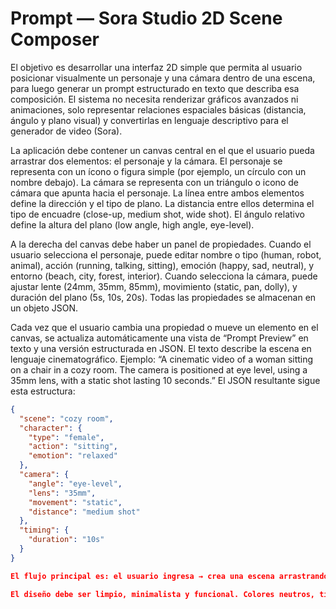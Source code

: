 # Prompt — Sora Studio 2D Scene Composer

El objetivo es desarrollar una interfaz 2D simple que permita al usuario posicionar visualmente un personaje y una cámara dentro de una escena, para luego generar un prompt estructurado en texto que describa esa composición. El sistema no necesita renderizar gráficos avanzados ni animaciones, solo representar relaciones espaciales básicas (distancia, ángulo y plano visual) y convertirlas en lenguaje descriptivo para el generador de video (Sora).

La aplicación debe contener un canvas central en el que el usuario pueda arrastrar dos elementos: el personaje y la cámara. El personaje se representa con un ícono o figura simple (por ejemplo, un círculo con un nombre debajo). La cámara se representa con un triángulo o icono de cámara que apunta hacia el personaje. La línea entre ambos elementos define la dirección y el tipo de plano. La distancia entre ellos determina el tipo de encuadre (close-up, medium shot, wide shot). El ángulo relativo define la altura del plano (low angle, high angle, eye-level).

A la derecha del canvas debe haber un panel de propiedades. Cuando el usuario selecciona el personaje, puede editar nombre o tipo (human, robot, animal), acción (running, talking, sitting), emoción (happy, sad, neutral), y entorno (beach, city, forest, interior). Cuando selecciona la cámara, puede ajustar lente (24mm, 35mm, 85mm), movimiento (static, pan, dolly), y duración del plano (5s, 10s, 20s). Todas las propiedades se almacenan en un objeto JSON.

Cada vez que el usuario cambia una propiedad o mueve un elemento en el canvas, se actualiza automáticamente una vista de “Prompt Preview” en texto y una versión estructurada en JSON. El texto describe la escena en lenguaje cinematográfico. Ejemplo: “A cinematic video of a woman sitting on a chair in a cozy room. The camera is positioned at eye level, using a 35mm lens, with a static shot lasting 10 seconds.” El JSON resultante sigue esta estructura:

```json
{
  "scene": "cozy room",
  "character": {
    "type": "female",
    "action": "sitting",
    "emotion": "relaxed"
  },
  "camera": {
    "angle": "eye-level",
    "lens": "35mm",
    "movement": "static",
    "distance": "medium shot"
  },
  "timing": {
    "duration": "10s"
  }
}

El flujo principal es: el usuario ingresa → crea una escena arrastrando cámara y personaje → ajusta propiedades → genera automáticamente el prompt y lo copia al clipboard o lo envía al backend (n8n o FastAPI). No se necesita autenticación ni persistencia inicial. El objetivo es validar la usabilidad de la composición visual y la generación coherente de prompts a partir de posiciones 2D.

El diseño debe ser limpio, minimalista y funcional. Colores neutros, tipografía sans-serif, sin distracciones. El canvas ocupa el centro de la pantalla, los paneles laterales son compactos. Debe poder implementarse con HTML, CSS y JavaScript puro, usando <canvas> para la parte visual y objetos JS para el estado. Se prioriza claridad de código y estructura modular para evolucionar fácilmente a una versión 3D posterior.
```
